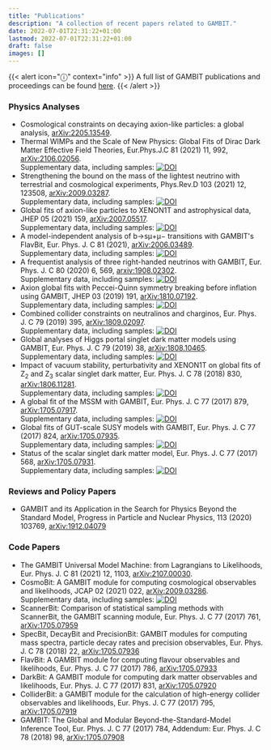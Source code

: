 ```yaml
---
title: "Publications"
description: "A collection of recent papers related to GAMBIT."
date: 2022-07-01T22:31:22+01:00
lastmod: 2022-07-01T22:31:22+01:00
draft: false
images: []
---
```


{{< alert icon="ⓘ" context="info" >}}
A full list of GAMBIT publications and proceedings can be found <a href="https://inspirehep.net/literature?sort=mostrecent&amp;size=25&amp;page=1&amp;q=find%20report%20%2Agambit%2A">here</a>.
{{< /alert >}}

<p>

### Physics Analyses

<ul>
  <li>Cosmological constraints on decaying axion-like particles: a global analysis, <a href="https://arxiv.org/abs/2205.13549">arXiv:2205.13549</a>.<br>
  <li>Thermal WIMPs and the Scale of New Physics: Global Fits of Dirac Dark Matter Effective Field Theories, Eur.Phys.J.C 81 (2021) 11, 992, <a href="https://arxiv.org/abs/2106.02056">arXiv:2106.02056</a>.<br>
Supplementary data, including samples: <a href="https://doi.org/10.5281/zenodo.4836397"><img src="https://zenodo.org/badge/DOI/10.5281/zenodo.4836397.svg" alt="DOI"></a></li>
  <li>Strengthening the bound on the mass of the lightest neutrino with terrestrial and cosmological experiments, Phys.Rev.D 103 (2021) 12, 123508, <a href="https://arxiv.org/abs/2009.03287">arXiv:2009.03287</a>.<br>
Supplementary data, including samples: <a href="https://doi.org/10.5281/zenodo.4005381"><img src="https://zenodo.org/badge/DOI/10.5281/zenodo.4005381.svg" alt="DOI"></a></li>
  <li>Global fits of axion-like particles to XENON1T and astrophysical data, JHEP 05 (2021) 159, <a href="https://arxiv.org/abs/2007.05517">arXiv:2007.05517</a>.<br>
Supplementary data, including samples: <a href="https://doi.org/10.5281/zenodo.4384061"><img src="https://zenodo.org/badge/DOI/10.5281/zenodo.4384061.svg" alt="DOI"></a></li>
  <li>A model-independent analysis of b→sμ+μ− transitions with GAMBIT's FlavBit, Eur. Phys. J. C 81 (2021), <a href="https://arxiv.org/abs/2006.03489">arXiv:2006.03489</a>.<br>
Supplementary data, including samples: <a href="https://doi.org/10.5281/zenodo.5749787"><img src="https://zenodo.org/badge/DOI/10.5281/zenodo.5749787.svg" alt="DOI"></a></li>
  <li>A frequentist analysis of three right-handed neutrinos with GAMBIT, Eur. Phys. J. C 80 (2020) 6, 569, <a href="https://arxiv.org/abs/1908.02302">arxiv:1908.02302</a>.<br>
Supplementary data, including samples: <a href="https://doi.org/10.5281/zenodo.3334971"><img src="https://zenodo.org/badge/DOI/10.5281/zenodo.3334971.svg" alt="DOI"></a></li>
  <li>Axion global fits with Peccei-Quinn symmetry breaking before inflation using GAMBIT, JHEP 03 (2019) 191, <a href="https://arxiv.org/abs/1810.07192">arXiv:1810.07192</a>.<br>
Supplementary data, including samples: <a href="https://doi.org/10.5281/zenodo.1423692"><img src="https://zenodo.org/badge/DOI/10.5281/zenodo.1423692.svg" alt="DOI"></a></li>
  <li>Combined collider constraints on neutralinos and charginos, Eur. Phys. J. C 79 (2019) 395, <a href="https://arxiv.org/abs/1809.02097">arXiv:1809.02097</a>.<br>
Supplementary data, including samples: <a href="https://doi.org/10.5281/zenodo.1410335"><img \="\" src="https://zenodo.org/badge/DOI/10.5281/zenodo.1410335.svg" alt="DOI"></a>
  </li>
  <li>Global analyses of Higgs portal singlet dark matter models using GAMBIT, Eur. Phys. J. C 79 (2019) 38, <a href="https://arxiv.org/abs/1808.10465">arXiv:1808.10465</a>.<br>
Supplementary data, including samples: <a href="https://doi.org/10.5281/zenodo.1400654"><img src="https://zenodo.org/badge/DOI/10.5281/zenodo.1400654.svg" alt="DOI"></a></li>
  <li>Impact of vacuum stability, perturbativity and XENON1T on global fits of Z<sub>2</sub> and Z<sub>3</sub> scalar singlet dark matter, Eur. Phys. J. C 78 (2018) 830, <a href="https://arxiv.org/abs/1806.11281">arXiv:1806.11281</a>.<br>
      Supplementary data, including samples: <a href="https://doi.org/10.5281/zenodo.1298566"><img src="https://www.zenodo.org/badge/DOI/10.5281/zenodo.1298566.svg" alt="DOI"></a></li>
  <li>A global fit of the MSSM with GAMBIT, Eur. Phys. J. C 77 (2017) 879, <a href="https://arxiv.org/abs/1705.07917">arXiv:1705.07917</a>.<br>
      Supplementary data, including samples: <a href="https://doi.org/10.5281/zenodo.801639"><img src="https://zenodo.org/badge/DOI/10.5281/zenodo.801639.svg" alt="DOI"></a></li>
  <li>Global fits of GUT-scale SUSY models with GAMBIT, Eur. Phys. J. C 77 (2017) 824, <a href="https://arxiv.org/abs/1705.07935">arXiv:1705.07935</a>.<br>
      Supplementary data, including samples: <a href="https://doi.org/10.5281/zenodo.801641"><img src="https://www.zenodo.org/badge/DOI/10.5281/zenodo.801641.svg" alt="DOI"></a></li>
  <li>Status of the scalar singlet dark matter model, Eur. Phys. J. C 77 (2017) 568, <a href="https://arxiv.org/abs/1705.07931">arXiv:1705.07931</a>.<br>
      Supplementary data, including samples: <a href="https://doi.org/10.5281/zenodo.801510"><img src="https://www.zenodo.org/badge/DOI/10.5281/zenodo.801510.svg" alt="DOI"></a></li>
</li></ul>
<p>

### Reviews and Policy Papers

<ul>
  <li>GAMBIT and its Application in the Search for Physics Beyond the Standard Model, Progress in Particle and Nuclear Physics, 113 (2020) 103769, <a href="https://arxiv.org/abs/1912.04079">arXiv:1912.04079</a> </li>
</ul>
<p>

### Code Papers

<ul>
  <li>The GAMBIT Universal Model Machine: from Lagrangians to Likelihoods, Eur. Phys. J. C 81 (2021) 12, 1103, <a href="https://arxiv.org/abs/2107.00030">arXiv:2107.00030</a>.<br>
  <li>CosmoBit: A GAMBIT module for computing cosmological observables and likelihoods, JCAP 02 (2021) 022, <a href="https://arxiv.org/abs/2009.03286">arXiv:2009.03286</a>.<br>
Supplementary data, including samples: <a href="https://doi.org/10.5281/zenodo.3975642"><img src="https://zenodo.org/badge/DOI/10.5281/zenodo.3975642.svg" alt="DOI"></a></li>
  <li>ScannerBit: Comparison of statistical sampling methods with ScannerBit, the GAMBIT scanning module, Eur. Phys. J. C 77 (2017) 761, <a href="https://arxiv.org/abs/1705.07959">arXiv:1705.07959</a> </li>
  <li>SpecBit, DecayBit and PrecisionBit: GAMBIT modules for computing mass spectra, particle decay rates and precision observables, Eur. Phys. J. C 78 (2018) 22, <a href="https://arxiv.org/abs/1705.07936">arXiv:1705.07936</a> </li>
  <li>FlavBit: A GAMBIT module for computing flavour observables and likelihoods, Eur. Phys. J. C 77 (2017) 786, <a href="https://arxiv.org/abs/1705.07933">arXiv:1705.07933</a> </li>
  <li>DarkBit: A GAMBIT module for computing dark matter observables and likelihoods, Eur. Phys. J. C 77 (2017) 831, <a href="https://arxiv.org/abs/1705.07920">arXiv:1705.07920</a></li>
  <li>ColliderBit: a GAMBIT module for the calculation of high-energy collider observables and likelihoods, Eur. Phys. J. C 77 (2017) 795, <a href="https://arxiv.org/abs/1705.07919 ">arXiv:1705.07919</a> </li>
  <li>GAMBIT: The Global and Modular Beyond-the-Standard-Model Inference Tool, Eur. Phys. J. C 77 (2017) 784, Addendum: Eur. Phys. J. C 78 (2018) 98, <a href="https://arxiv.org/abs/1705.07908">arXiv:1705.07908</a> </li>
</li></ul>
